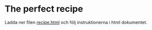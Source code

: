 # The perfect recipe

Ladda ner filen [recipe.html](assets/recipe.html) och följ instruktionerna i html dokumentet.
